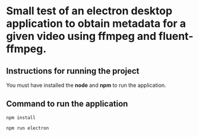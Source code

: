 # Small test of an electron desktop application to obtain metadata for a given video using ffmpeg and fluent-ffmpeg.

## Instructions for running the project

You must have installed the **node** and **npm** to run the application.

## Command to run the application

`npm install`

`npm run electron`


